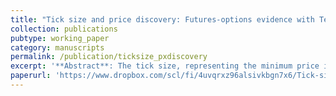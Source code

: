 ```yaml
---
title: "Tick size and price discovery: Futures-options evidence with Teresa Serra (co-authored)"
collection: publications
pubtype: working_paper
category: manuscripts
permalink: /publication/ticksize_pxdiscovery
excerpt: '**Abstract**: The tick size, representing the minimum price increment in a financial market, can influe nce pricing efficiency. We examine its role in price discovery between futures and options in the Chicago Mercantile Exchange corn and soybean markets. Futures markets have a tick size twice that of options, often resulting in one-tick quoted spreads. This limits traders’ ability to improve the best bid or offer price, reducing their capacity to incorporate information into the price. With less tick size constraint and despite thin and costly trading, we find that options are more informative than futures on average. Price-improving quotes from options traders enhance information impounded into prices, suggesting that an unconstrained tick size may enhance price discovery.<br> <br> [SSRN version](https://papers.ssrn.com/sol3/papers.cfm?abstract_id=5041091); [Slides](https://www.dropbox.com/scl/fi/6cmrpfaz66cpm6zjbblgd/Tick-size-and-price-discovery_Ma_Serra_Slides.pdf?rlkey=3yqhbbm3x5i4opl449oxt1n0g&e=1&dl=0); [AFA poster](https://www.dropbox.com/scl/fi/jksqnp2egaa4wv2fjnd3l/AFA2025_poster.pdf?rlkey=1sxfun712qxb3yrhacvdqvs1c&e=1&dl=0) <br> <br> Subsuming my Ph.D. second-year paper. <br> <br>**Presentations**: Inter-Finance PhD Seminar; 2024 Market Microstructure Summer School; University of Illinois at Urbana-Champaign ACE FACS; 2025 AFA Ph.D. Poster Session; 2025 SWFA; 2025 MFA'
paperurl: 'https://www.dropbox.com/scl/fi/4uvqrxz96alsivkbgn7x6/Tick-size-and-price-discovery_Ma_Serra.pdf?rlkey=7adx6cn5km34htndmgbjuvbij&e=1&dl=0'
---
```

